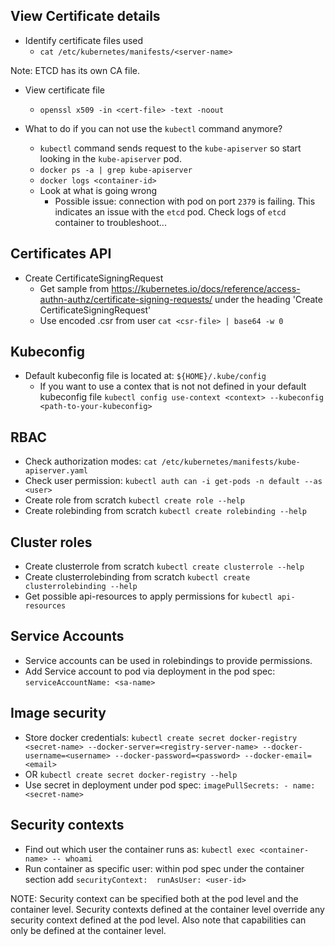 ## View Certificate details

- Identify certificate files used
  - `cat /etc/kubernetes/manifests/<server-name>`

Note: ETCD has its own CA file.

- View certificate file
  - `openssl x509 -in <cert-file> -text -noout`

- What to do if you can not use the `kubectl` command anymore?
  - `kubectl` command sends request to the `kube-apiserver` so start looking in the `kube-apiserver` pod.
  - `docker ps -a | grep kube-apiserver`
  - `docker logs <container-id>`
  - Look at what is going wrong
    - Possible issue: connection with pod on port `2379` is failing. This indicates an issue with the `etcd` pod. Check logs of `etcd` container to troubleshoot...

## Certificates API

- Create CertificateSigningRequest
  - Get sample from https://kubernetes.io/docs/reference/access-authn-authz/certificate-signing-requests/ under the heading 'Create CertificateSigningRequest'
  - Use encoded .csr from user `cat <csr-file> | base64 -w 0`


## Kubeconfig

- Default kubeconfig file is located at: `${HOME}/.kube/config`
  - If you want to use a contex that is not not defined in your default kubeconfig file `kubectl config use-context <context> --kubeconfig <path-to-your-kubeconfig>`

## RBAC

- Check authorization modes: `cat /etc/kubernetes/manifests/kube-apiserver.yaml`
- Check user permission: `kubectl auth can -i get-pods -n default --as <user>`
- Create role from scratch `kubectl create role --help`
- Create rolebinding from scratch `kubectl create rolebinding --help`

## Cluster roles

- Create clusterrole from scratch `kubectl create clusterrole --help`
- Create clusterrolebinding from scratch `kubectl create clusterrolebinding --help`
- Get possible api-resources to apply permissions for `kubectl api-resources`

## Service Accounts

- Service accounts can be used in rolebindings to provide permissions.
- Add Service account to pod via deployment in the pod spec: `serviceAccountName: <sa-name>`

## Image security

- Store docker credentials: `kubectl create secret docker-registry <secret-name> --docker-server=<registry-server-name> --docker-username=<username> --docker-password=<password> --docker-email=<email>`
- OR `kubectl create secret docker-registry --help`
- Use secret in deployment under pod spec: `imagePullSecrets: - name: <secret-name>`

## Security contexts

- Find out which user the container runs as: `kubectl exec <container-name> -- whoami`
- Run container as specific user: within pod spec under the container section add `securityContext:  runAsUser: <user-id>`

NOTE: Security context can be specified both at the pod level and the container level. Security contexts defined at the container level override any security context defined at the pod level. Also note that capabilities can only be defined at the container level.
